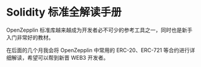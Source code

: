# Solidity 标准全解读手册

OpenZepplin 标准库越来越成为开发者必不可少的参考工具之一，同时也是新手入门非常好的教材。

在后面的几个月我会将 OpenZepplin 中常用的 ERC-20、ERC-721 等合约进行详细解读，希望可以帮到新晋 WEB3 开发者。
